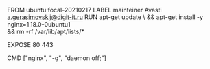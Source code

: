 FROM ubuntu:focal-20210217
LABEL mainteiner Avasti a.gerasimovskij@digit-it.ru
RUN apt-get update \ 
   && apt-get install -y nginx=1.18.0-0ubuntu1 \
   && rm -rf /var/lib/apt/lists/* 

EXPOSE 80 443

CMD ["nginx", "-g", "daemon off;"]


